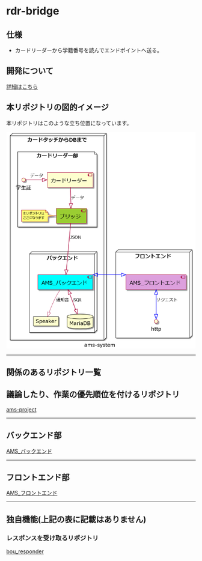 # rdr-bridge

## 仕様

- カードリーダーから学籍番号を読んでエンドポイントへ送る。

## 開発について

[詳細はこちら](CONTRIBUTING.md)

## 本リポジトリの図的イメージ

本リポジトリはこのような立ち位置になっています。

![APIの立ち位置](docs/AMS_MAP/AMS_MAP.png)

---

## 関係のあるリポジトリ一覧

## 議論したり、作業の優先順位を付けるリポジトリ

[ams-project](https://github.com/su-its/ams-project)

---

## バックエンド部

[AMS_バックエンド](https://github.com/su-its/ams-backend-nodejs)

---

## フロントエンド部

[AMS_フロントエンド](https://github.com/su-its/ams-frontend)

---

## 独自機能(上記の表に記載はありません)

### レスポンスを受け取るリポジトリ

[bou_responder](https://github.com/su-its/bou-responder)
